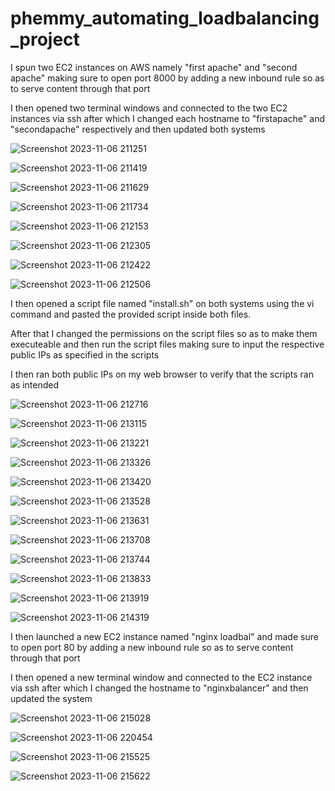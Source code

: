 # phemmy_automating_loadbalancing_project

I spun two EC2 instances on AWS namely "first apache" and "second apache" making sure to open port 8000 by adding a new inbound rule so as to serve content through that port

I then opened two terminal windows and connected to the two EC2 instances via ssh after which I changed each hostname to "firstapache" and "secondapache" respectively and then updated both systems

![Screenshot 2023-11-06 211251](https://github.com/FemiDare/phemmy_automating_loadbalancing_project/assets/140294606/2183d3f5-35b0-4471-8fd3-4e9f78e420cd)

![Screenshot 2023-11-06 211419](https://github.com/FemiDare/phemmy_automating_loadbalancing_project/assets/140294606/b14995a5-de7b-465c-adbc-23c35f239a81)

![Screenshot 2023-11-06 211629](https://github.com/FemiDare/phemmy_automating_loadbalancing_project/assets/140294606/d2a408f2-d5a3-4ca1-a264-bfccfead1abc)

![Screenshot 2023-11-06 211734](https://github.com/FemiDare/phemmy_automating_loadbalancing_project/assets/140294606/a066c016-04f3-47bf-be11-5fdc03e854eb)

![Screenshot 2023-11-06 212153](https://github.com/FemiDare/phemmy_automating_loadbalancing_project/assets/140294606/c107490c-9061-4728-acc5-f27772f25772)

![Screenshot 2023-11-06 212305](https://github.com/FemiDare/phemmy_automating_loadbalancing_project/assets/140294606/554e2ea2-f7cd-4759-8f80-83eb6fb0001d)

![Screenshot 2023-11-06 212422](https://github.com/FemiDare/phemmy_automating_loadbalancing_project/assets/140294606/2fb3cbe2-12a6-4c39-976b-efce532b2348)

![Screenshot 2023-11-06 212506](https://github.com/FemiDare/phemmy_automating_loadbalancing_project/assets/140294606/19cf5a70-6f91-4c44-b70e-211278d1f386)

I then opened a script file named "install.sh" on both systems using the vi command and pasted the provided script inside both files. 

After that I changed the permissions on the script files so as to make them executeable and then run the script files making sure to input the respective public IPs as specified in the scripts

I then ran both public IPs on my web browser to verify that the scripts ran as intended

![Screenshot 2023-11-06 212716](https://github.com/FemiDare/phemmy_automating_loadbalancing_project/assets/140294606/4277c8e0-8b07-42e4-a5f0-a270938db8d1)

![Screenshot 2023-11-06 213115](https://github.com/FemiDare/phemmy_automating_loadbalancing_project/assets/140294606/3a94aa88-8cb4-4e2a-a0a0-72c4bc0f3d25)

![Screenshot 2023-11-06 213221](https://github.com/FemiDare/phemmy_automating_loadbalancing_project/assets/140294606/b254df11-211e-4a0d-95e3-b6e21e33e65b)

![Screenshot 2023-11-06 213326](https://github.com/FemiDare/phemmy_automating_loadbalancing_project/assets/140294606/ded2af19-87e1-4113-89ca-11a47e7b5f5d)

![Screenshot 2023-11-06 213420](https://github.com/FemiDare/phemmy_automating_loadbalancing_project/assets/140294606/c874a5a0-4f84-4e31-94f9-55f497907f62)

![Screenshot 2023-11-06 213528](https://github.com/FemiDare/phemmy_automating_loadbalancing_project/assets/140294606/7fc228c3-faaa-46c9-82aa-e01abb441816)

![Screenshot 2023-11-06 213631](https://github.com/FemiDare/phemmy_automating_loadbalancing_project/assets/140294606/47caba38-500a-4094-9522-9869202cbe30)

![Screenshot 2023-11-06 213708](https://github.com/FemiDare/phemmy_automating_loadbalancing_project/assets/140294606/2710a22a-b9b2-4317-bb62-92bb13a674fa)

![Screenshot 2023-11-06 213744](https://github.com/FemiDare/phemmy_automating_loadbalancing_project/assets/140294606/acd262ea-652c-420b-9da6-49fde641b92b)

![Screenshot 2023-11-06 213833](https://github.com/FemiDare/phemmy_automating_loadbalancing_project/assets/140294606/18b9b0ce-06ae-4912-b542-38cb98c2367b)

![Screenshot 2023-11-06 213919](https://github.com/FemiDare/phemmy_automating_loadbalancing_project/assets/140294606/c6eac6de-e0e9-4478-9d77-14ef0c394cef)

![Screenshot 2023-11-06 214319](https://github.com/FemiDare/phemmy_automating_loadbalancing_project/assets/140294606/5e517213-edcf-41f3-a424-242dd78ce113)

I then launched a new EC2 instance named "nginx loadbal" and made sure to open port 80 by adding a new inbound rule so as to serve content through that port

I then opened a new terminal window and connected to the EC2 instance via ssh after which I changed the hostname to "nginxbalancer" and then updated the system

![Screenshot 2023-11-06 215028](https://github.com/FemiDare/phemmy_automating_loadbalancing_project/assets/140294606/be2d09b5-4706-493c-94fe-45ea21eaa9d8)

![Screenshot 2023-11-06 220454](https://github.com/FemiDare/phemmy_automating_loadbalancing_project/assets/140294606/b75a4e43-5593-4a02-973f-0259c66ea813)

![Screenshot 2023-11-06 215525](https://github.com/FemiDare/phemmy_automating_loadbalancing_project/assets/140294606/661cc6b4-e1fd-4371-b64b-20deb97e6122)

![Screenshot 2023-11-06 215622](https://github.com/FemiDare/phemmy_automating_loadbalancing_project/assets/140294606/db1f14d3-3223-46d2-8c4c-ee448d72011b)
